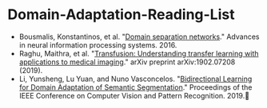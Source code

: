 # Domain-Adaptation-Reading-List
* Bousmalis, Konstantinos, et al. "[Domain separation networks](https://papers.nips.cc/paper/6254-domain-separation-networks.pdf)." Advances in neural information processing systems. 2016.
* Raghu, Maithra, et al. "[Transfusion: Understanding transfer learning with applications to medical imaging](https://arxiv.org/pdf/1902.07208.pdf)." arXiv preprint arXiv:1902.07208 (2019).
* Li, Yunsheng, Lu Yuan, and Nuno Vasconcelos. "[Bidirectional Learning for Domain Adaptation of Semantic Segmentation](https://arxiv.org/pdf/1904.10620.pdf)." Proceedings of the IEEE Conference on Computer Vision and Pattern Recognition. 2019.:clap:
